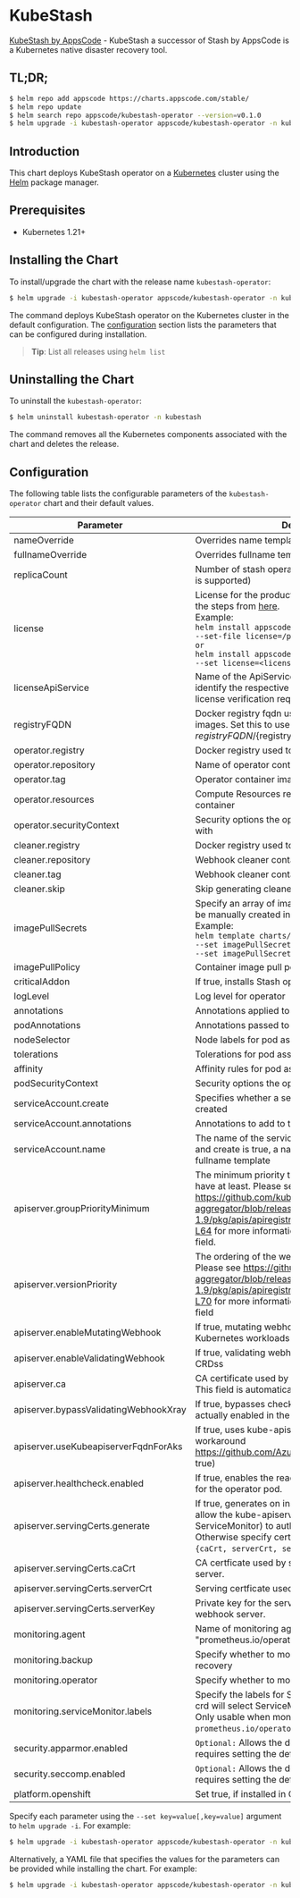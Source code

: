# KubeStash

[KubeStash by AppsCode](https://github.com/stashed/kubestash) - KubeStash a successor of Stash by AppsCode is a Kubernetes native disaster recovery tool.

## TL;DR;

```bash
$ helm repo add appscode https://charts.appscode.com/stable/
$ helm repo update
$ helm search repo appscode/kubestash-operator --version=v0.1.0
$ helm upgrade -i kubestash-operator appscode/kubestash-operator -n kubestash --create-namespace --version=v0.1.0
```

## Introduction

This chart deploys KubeStash operator on a [Kubernetes](http://kubernetes.io) cluster using the [Helm](https://helm.sh) package manager.

## Prerequisites

- Kubernetes 1.21+

## Installing the Chart

To install/upgrade the chart with the release name `kubestash-operator`:

```bash
$ helm upgrade -i kubestash-operator appscode/kubestash-operator -n kubestash --create-namespace --version=v0.1.0
```

The command deploys KubeStash operator on the Kubernetes cluster in the default configuration. The [configuration](#configuration) section lists the parameters that can be configured during installation.

> **Tip**: List all releases using `helm list`

## Uninstalling the Chart

To uninstall the `kubestash-operator`:

```bash
$ helm uninstall kubestash-operator -n kubestash
```

The command removes all the Kubernetes components associated with the chart and deletes the release.

## Configuration

The following table lists the configurable parameters of the `kubestash-operator` chart and their default values.

|               Parameter               |                                                                                                                                                                                  Description                                                                                                                                                                                   |                        Default                        |
|---------------------------------------|--------------------------------------------------------------------------------------------------------------------------------------------------------------------------------------------------------------------------------------------------------------------------------------------------------------------------------------------------------------------------------|-------------------------------------------------------|
| nameOverride                          | Overrides name template                                                                                                                                                                                                                                                                                                                                                        | <code>""</code>                                       |
| fullnameOverride                      | Overrides fullname template                                                                                                                                                                                                                                                                                                                                                    | <code>""</code>                                       |
| replicaCount                          | Number of stash operator replicas to create (only 1 is supported)                                                                                                                                                                                                                                                                                                              | <code>1</code>                                        |
| license                               | License for the product. Get a license by following the steps from [here](https://stash.run/docs/latest/setup/install/enterprise#get-a-trial-license). <br> Example: <br> `helm install appscode/kubestash-operator \` <br> `--set-file license=/path/to/license/file` <br> `or` <br> `helm install appscode/kubestash-operator \` <br> `--set license=<license file content>` | <code>""</code>                                       |
| licenseApiService                     | Name of the ApiService to use by the addon to identify the respective service and certificate for license verification request                                                                                                                                                                                                                                                 | <code>v1beta1.admission.kubestash.appscode.com</code> |
| registryFQDN                          | Docker registry fqdn used to pull Stash related images. Set this to use docker registry hosted at ${registryFQDN}/${registry}/${image}                                                                                                                                                                                                                                         | <code>""</code>                                       |
| operator.registry                     | Docker registry used to pull operator image                                                                                                                                                                                                                                                                                                                                    | <code>stashed</code>                                  |
| operator.repository                   | Name of operator container image                                                                                                                                                                                                                                                                                                                                               | <code>kubestash</code>                                |
| operator.tag                          | Operator container image tag                                                                                                                                                                                                                                                                                                                                                   | <code>v0.1.0</code>                                   |
| operator.resources                    | Compute Resources required by the operator container                                                                                                                                                                                                                                                                                                                           | <code>{"requests":{"cpu":"100m"}}</code>              |
| operator.securityContext              | Security options the operator container should run with                                                                                                                                                                                                                                                                                                                        | <code>{}</code>                                       |
| cleaner.registry                      | Docker registry used to pull Webhook cleaner image                                                                                                                                                                                                                                                                                                                             | <code>appscode</code>                                 |
| cleaner.repository                    | Webhook cleaner container image                                                                                                                                                                                                                                                                                                                                                | <code>kubectl</code>                                  |
| cleaner.tag                           | Webhook cleaner container image tag                                                                                                                                                                                                                                                                                                                                            | <code>v1.16</code>                                    |
| cleaner.skip                          | Skip generating cleaner YAML                                                                                                                                                                                                                                                                                                                                                   | <code>false</code>                                    |
| imagePullSecrets                      | Specify an array of imagePullSecrets. Secrets must be manually created in the namespace. <br> Example: <br> `helm template charts/stash \` <br> `--set imagePullSecrets[0].name=sec0 \` <br> `--set imagePullSecrets[1].name=sec1`                                                                                                                                             | <code>[]</code>                                       |
| imagePullPolicy                       | Container image pull policy                                                                                                                                                                                                                                                                                                                                                    | <code>IfNotPresent</code>                             |
| criticalAddon                         | If true, installs Stash operator as critical addon                                                                                                                                                                                                                                                                                                                             | <code>false</code>                                    |
| logLevel                              | Log level for operator                                                                                                                                                                                                                                                                                                                                                         | <code>3</code>                                        |
| annotations                           | Annotations applied to operator deployment                                                                                                                                                                                                                                                                                                                                     | <code>{}</code>                                       |
| podAnnotations                        | Annotations passed to operator pod(s).                                                                                                                                                                                                                                                                                                                                         | <code>{}</code>                                       |
| nodeSelector                          | Node labels for pod assignment                                                                                                                                                                                                                                                                                                                                                 | <code>{"kubernetes.io/os":"linux"}</code>             |
| tolerations                           | Tolerations for pod assignment                                                                                                                                                                                                                                                                                                                                                 | <code>[]</code>                                       |
| affinity                              | Affinity rules for pod assignment                                                                                                                                                                                                                                                                                                                                              | <code>{}</code>                                       |
| podSecurityContext                    | Security options the operator pod should run with.                                                                                                                                                                                                                                                                                                                             | <code>{"fsGroup":65535}</code>                        |
| serviceAccount.create                 | Specifies whether a service account should be created                                                                                                                                                                                                                                                                                                                          | <code>true</code>                                     |
| serviceAccount.annotations            | Annotations to add to the service account                                                                                                                                                                                                                                                                                                                                      | <code>{}</code>                                       |
| serviceAccount.name                   | The name of the service account to use. If not set and create is true, a name is generated using the fullname template                                                                                                                                                                                                                                                         | <code></code>                                         |
| apiserver.groupPriorityMinimum        | The minimum priority the webhook api group should have at least. Please see https://github.com/kubernetes/kube-aggregator/blob/release-1.9/pkg/apis/apiregistration/v1beta1/types.go#L58-L64 for more information on proper values of this field.                                                                                                                              | <code>10000</code>                                    |
| apiserver.versionPriority             | The ordering of the webhook api inside of the group. Please see https://github.com/kubernetes/kube-aggregator/blob/release-1.9/pkg/apis/apiregistration/v1beta1/types.go#L66-L70 for more information on proper values of this field                                                                                                                                           | <code>15</code>                                       |
| apiserver.enableMutatingWebhook       | If true, mutating webhook is configured for Kubernetes workloads                                                                                                                                                                                                                                                                                                               | <code>true</code>                                     |
| apiserver.enableValidatingWebhook     | If true, validating webhook is configured for Stash CRDss                                                                                                                                                                                                                                                                                                                      | <code>true</code>                                     |
| apiserver.ca                          | CA certificate used by the Kubernetes api server. This field is automatically assigned by the operator.                                                                                                                                                                                                                                                                        | <code>not-ca-cert</code>                              |
| apiserver.bypassValidatingWebhookXray | If true, bypasses checks that validating webhook is actually enabled in the Kubernetes cluster.                                                                                                                                                                                                                                                                                | <code>false</code>                                    |
| apiserver.useKubeapiserverFqdnForAks  | If true, uses kube-apiserver FQDN for AKS cluster to workaround https://github.com/Azure/AKS/issues/522 (default true)                                                                                                                                                                                                                                                         | <code>true</code>                                     |
| apiserver.healthcheck.enabled         | If true, enables the readiness and liveliness probes for the operator pod.                                                                                                                                                                                                                                                                                                     | <code>false</code>                                    |
| apiserver.servingCerts.generate       | If true, generates on install/upgrade the certs that allow the kube-apiserver (and potentially ServiceMonitor) to authenticate operators pods. Otherwise specify certs in `apiserver.servingCerts.{caCrt, serverCrt, serverKey}`.                                                                                                                                              | <code>true</code>                                     |
| apiserver.servingCerts.caCrt          | CA certficate used by serving certificate of webhook server.                                                                                                                                                                                                                                                                                                                   | <code>""</code>                                       |
| apiserver.servingCerts.serverCrt      | Serving certficate used by webhook server.                                                                                                                                                                                                                                                                                                                                     | <code>""</code>                                       |
| apiserver.servingCerts.serverKey      | Private key for the serving certificate used by webhook server.                                                                                                                                                                                                                                                                                                                | <code>""</code>                                       |
| monitoring.agent                      | Name of monitoring agent (either "prometheus.io/operator" or "prometheus.io/builtin")                                                                                                                                                                                                                                                                                          | <code>"none"</code>                                   |
| monitoring.backup                     | Specify whether to monitor Stash backup and recovery                                                                                                                                                                                                                                                                                                                           | <code>false</code>                                    |
| monitoring.operator                   | Specify whether to monitor Stash operator                                                                                                                                                                                                                                                                                                                                      | <code>false</code>                                    |
| monitoring.serviceMonitor.labels      | Specify the labels for ServiceMonitor. Prometheus crd will select ServiceMonitor using these labels. Only usable when monitoring agent is `prometheus.io/operator`.                                                                                                                                                                                                            | <code>{}</code>                                       |
| security.apparmor.enabled             | `Optional:` Allows the default AppArmor profile, requires setting the default.                                                                                                                                                                                                                                                                                                 | <code>false</code>                                    |
| security.seccomp.enabled              | `Optional:` Allows the default seccomp profile, requires setting the default.                                                                                                                                                                                                                                                                                                  | <code>false</code>                                    |
| platform.openshift                    | Set true, if installed in OpenShift                                                                                                                                                                                                                                                                                                                                            | <code>false</code>                                    |


Specify each parameter using the `--set key=value[,key=value]` argument to `helm upgrade -i`. For example:

```bash
$ helm upgrade -i kubestash-operator appscode/kubestash-operator -n kubestash --create-namespace --version=v0.1.0 --set replicaCount=1
```

Alternatively, a YAML file that specifies the values for the parameters can be provided while
installing the chart. For example:

```bash
$ helm upgrade -i kubestash-operator appscode/kubestash-operator -n kubestash --create-namespace --version=v0.1.0 --values values.yaml
```
